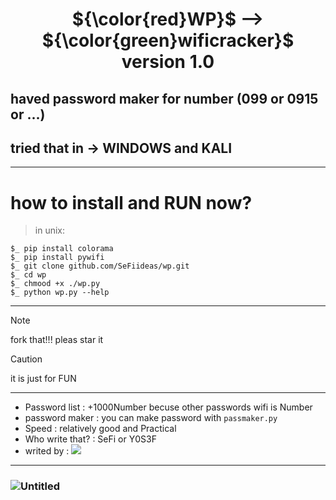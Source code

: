 # <p align="center"> ${\color{red}WP}$ --> ${\color{green}wificracker}$ version 1.0
## haved password maker for number (099 or 0915 or ...)
## tried that in -> WINDOWS and KALI
--------------------------------------------------------
# how to install and RUN now?
> in unix:
```shell
$_ pip install colorama
$_ pip install pywifi
$_ git clone github.com/SeFiideas/wp.git
$_ cd wp
$_ chmood +x ./wp.py
$_ python wp.py --help
```
--------------------------------------------------------
> [!NOTE]
> fork that!!!
> pleas star it


> [!CAUTION]
> it is just for FUN
--------------------------------------------------------
- Password list : +1000Number becuse other passwords wifi is Number
- password maker : you can make password with ``` passmaker.py ```
- Speed : relatively good and Practical
- Who write that? : SeFi or Y0S3F
- writed by : <img src="https://img.shields.io/badge/Python-FFDD00?style=for-the-badge&logo=python&logoColor=blue"/>
--------------------------------------------------------
### ![Untitled](https://github.com/SeFiideas/WP-Wificracker/assets/100835730/e66ad626-969b-4c38-aecc-9c94ab0e5a52)



